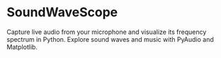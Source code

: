 # SoundWaveScope
Capture live audio from your microphone and visualize its frequency spectrum in Python. Explore sound waves and music with PyAudio and Matplotlib.
